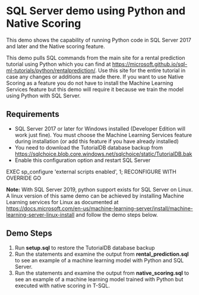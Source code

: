# SQL Server demo using Python and Native Scoring

This demo shows the capability of running Python code in SQL Server 2017 and later and the Native scoring feature.

This demo pulls SQL commands from the main site for a rental prediction tutorial using Python which you can find at https://microsoft.github.io/sql-ml-tutorials/python/rentalprediction/. Use this site for the entire tutorial in case any changes or additions are made there. If you want to use Native Scoring as a feature you do not have to install the Machine Learning Services feature but this demo will require it because we train the model using Python with SQL Server.

## Requirements

- SQL Server 2017 or later for Windows installed (Developer Edition will work just fine). You must choose the Machine Learning Services feature during installation (or add this feature if you have already installed)
- You need to download the TutorialDB database backup from https://sqlchoice.blob.core.windows.net/sqlchoice/static/TutorialDB.bak
- Enable this configuration option and restart SQL Server

EXEC sp_configure 'external scripts enabled', 1;
RECONFIGURE WITH OVERRIDE
GO

**Note:** With SQL Server 2019, python support exists for SQL Server on Linux. A linux version of this same demo can be achieved by installing Machine Learning services for Linux as documented at https://docs.microsoft.com/en-us/machine-learning-server/install/machine-learning-server-linux-install and follow the demo steps below.

## Demo Steps

1. Run **setup.sql** to restore the TutorialDB database backup
2. Run the statements and examine the output from **rental_prediction.sql** to see an example of a machine learning model with Python and SQL Server.
3. Run the statements and examine the output from **native_scoring.sql** to see an example of a machine learning model trained with Python but executed with native scoring in T-SQL.
 


